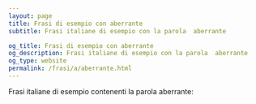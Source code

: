 ```yaml
---
layout: page
title: Frasi di esempio con aberrante 
subtitle: Frasi italiane di esempio con la parola  aberrante

og_title: Frasi di esempio con aberrante 
og_description: Frasi italiane di esempio con la parola  aberrante
og_type: website
permalink: /frasi/a/aberrante.html
---
```


Frasi italiane di esempio contenenti la parola aberrante:


